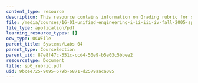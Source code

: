 ```yaml
---
content_type: resource
description: This resource contains information on Grading rubric for systems problem.
file: /media/courses/16-01-unified-engineering-i-ii-iii-iv-fall-2005-spring-2006/9bcee7259095679b6871d2579aaca085_sp6_rubric.pdf
file_type: application/pdf
learning_resource_types: []
ocw_type: OCWFile
parent_title: Systems/Labs 04
parent_type: CourseSection
parent_uid: 87e8f47c-351c-ccd4-50e9-b5e03c5bbee2
resourcetype: Document
title: sp6_rubric.pdf
uid: 9bcee725-9095-679b-6871-d2579aaca085
---
```

